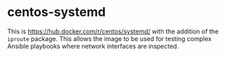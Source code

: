 # centos-systemd

This is https://hub.docker.com/r/centos/systemd/ with the addition of the `iproute` package.
This allows the image to be used for testing complex Ansible playbooks where network interfaces are inspected.
